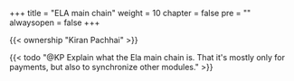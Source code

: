 +++
title = "ELA main chain"
weight = 10
chapter = false
pre = "<i class='fa ela-page'></i>"
alwaysopen = false
+++

{{< ownership "Kiran Pachhai" >}}

{{< todo "@KP Explain what the Ela main chain is. That it's mostly only for payments, but also to synchronize other modules." >}}
